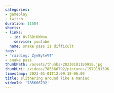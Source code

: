 ```yaml
---
categories:
- gameplay
- twitch
duration: 11584
shorts:
- links:
  - id: Hv7SDtKKWoo
    service: youtube
  name: snake pass is difficult
tags:
- 'raiding: ZyeByteVT'
- snake pass
thumbPath: /assets/thumbs/20230101180918.jpg
thumbUri: /videos/785666792/pictures/1579191396
timestamp: 2023-01-01T12:09:18-06:00
title: slithering around like a maniac
videoId: '785666792'
---
```


